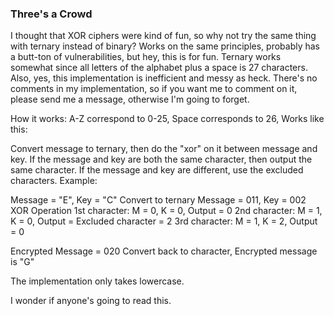 ### Three's a Crowd
I thought that XOR ciphers were kind of fun, so why not try the same thing with ternary instead of binary?
Works on the same principles, probably has a butt-ton of vulnerabilities, but hey, this is for fun. Ternary works somewhat since all letters of the alphabet plus a space is 27 characters. Also, yes, this implementation is inefficient and messy as heck. There's no comments in my implementation, so if you want me to comment on it, please send me a message, otherwise I'm going to forget.

How it works:
A-Z correspond to 0-25,
Space corresponds to 26,
Works like this:

Convert message to ternary, then do the "xor" on it between message and key.
If the message and key are both the same character, then output the same character.
If the message and key are different, use the excluded characters.
Example:

Message = "E", Key = "C"
Convert to ternary
Message = 011, Key = 002
XOR Operation
1st character: M = 0, K = 0, Output = 0
2nd character: M = 1, K = 0, Output = Excluded character = 2
3rd character: M = 1, K = 2, Output = 0

Encrypted Message = 020
Convert back to character,
Encrypted message is "G"

The implementation only takes lowercase. 

I wonder if anyone's going to read this.
